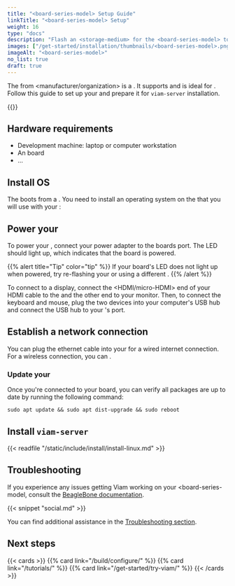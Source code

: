 ```yaml
---
title: "<board-series-model> Setup Guide"
linkTitle: "<board-series-model> Setup"
weight: 16
type: "docs"
description: "Flash an <storage-medium> for the <board-series-model> to prepare it for viam-server installation."
images: ["/get-started/installation/thumbnails/<board-series-model>.png"]
imageAlt: "<board-series-model>"
no_list: true
draft: true
---
```


The [<board-series-model>](http://www.<board-series-model>) from <manufacturer/organization> is a <brief board description of features and specifications>.
It supports <operating-systems-or-distributions> and is ideal for <use-cases-or-applications>.
Follow this guide to set up your <board-series-model> and prepare it for `viam-server` installation.

{{<imgproc src="get-started/installation/thumbnails/orange-pi-zero2.png" alt="The <board-series-model> single-board computer." resize="350x" declaredimensions=true >}}

## Hardware requirements

- Development machine: laptop or computer workstation
- An [<board-series-model>](http://www.<board-series-model>) board
- ...

## Install OS

The <board-series-model> boots from a <storage-medium>.
You need to install an operating system on the <storage-medium> that you will use with your <board-series-model>:

<Viam-specific-OS-installation-instructions OR link-to-companys-board-OS-installation guide>

## Power your <board-series-model>

To power your <board-series-model>, connect your power adapter to the boards <port-type> port.
The LED should light up, which indicates that the board is powered.

{{% alert title="Tip" color="tip" %}}
If your board's LED does not light up when powered, try re-flashing your <storage-medium> or using a different <storage-medium>.
{{% /alert %}}

To connect to a display, connect the <HDMI/micro-HDMI> end of your HDMI cable to the <board> and the other end to your monitor.
Then, to connect the keyboard and mouse, plug the two devices into your computer's USB hub and connect the USB hub to your <board-series-model>'s <USB-type> port.

## Establish a network connection

You can plug the ethernet cable into your <board-series-model> for a wired internet connection.
For a wireless connection, you can <alternative-wireless-network-connection-methods>.

### Update your <board-series-model>

Once you're connected to your board, you can verify all packages are up to date by running the following command:

`sudo apt update && sudo apt dist-upgrade && sudo reboot`

## Install `viam-server`

{{< readfile "/static/include/install/install-linux.md" >}}

## Troubleshooting

If you experience any issues getting Viam working on your <board-series-model, consult the [BeagleBone documentation](https://docs.<board-series-model-documentation>).

{{< snippet "social.md" >}}

You can find additional assistance in the [Troubleshooting section](/appendix/troubleshooting/).

## Next steps

{{< cards >}}
{{% card link="/build/configure/" %}}
{{% card link="/tutorials/" %}}
{{% card link="/get-started/try-viam/" %}}
{{< /cards >}}

